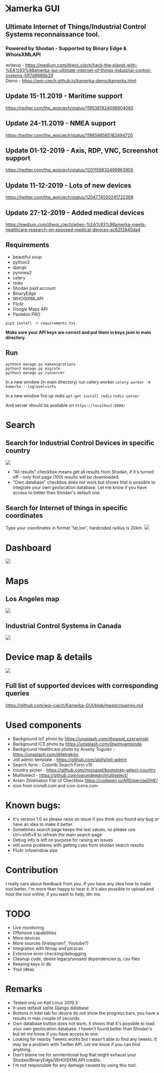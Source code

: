 # ꓘamerka GUI

## Ultimate Internet of Things/Industrial Control Systems reconnaissance tool.

### Powered by Shodan - Supported by Binary Edge & WhoisXMLAPI

writeup - https://medium.com/@woj_ciech/hack-the-planet-with-%EA%93%98amerka-gui-ultimate-internet-of-things-industrial-control-systems-5ff7d9686b29   
Demo - https://woj-ciech.github.io/kamerka-demo/kamerka.html

## Update 15-11.2019 - Maritime support
https://twitter.com/the_wojciech/status/1195381924098904065

## Update 24-11.2019 - NMEA support
https://twitter.com/the_wojciech/status/1198598585182494720

## Update 01-12-2019 - Axis, RDP, VNC, Screenshot support
https://twitter.com/the_wojciech/status/1201159932499963905

## Update 11-12-2019 - Lots of new devices
https://twitter.com/the_wojciech/status/1204774550241722368

## Update 27-12-2019 - Added medical devices
https://medium.com/@woj_ciech/when-%EA%93%98amerka-meets-healthcare-research-on-exposed-medical-devices-ac62f2840da4

## Requirements
- beautiful soup
- python3
- django
- pynmea2
- celery
- redis
- Shodan paid account
- BinaryEdge
- WHOISXMLAPI
- Flickr
- Google Maps API
- Pastebin PRO

```pip3 install -r requirements.txt```

**Make sure your API keys are correct and put them in keys.json in main directory.**

## Run
```
python3 manage.py makemigrations
python3 manage.py migrate
python3 manage.py runserver
```
In a new window (in main directory) run celery worker
```celery worker -A kamerka --loglevel=info```

In a new window fire up redis
```apt-get install redis```
```redis-server```

And server should be available on ```https://localhost:8000/```


# Search
## Search for Industrial Control Devices in specific country
 ![](https://i.imgur.com/8qx5X3l.jpg)

- "All results" checkbox means get all results from Shodan, if it's turned off - only first page (100) results will be downloaded.
- "Own database" checkbox does not work but shows that is possible to integrate your own geolocation database. Let me know if you have access to better than Shodan's default one.

## Search for Internet of things in specific coordinates
Type your coordinates in format "lat,lon", hardcoded radius is 20km.
  ![](https://i.imgur.com/dSo4Kg0.jpg)


# Dashboard
   ![](https://i.imgur.com/H0cQJVY.jpg)

# Maps
## Los Angeles map
 ![](https://i.imgur.com/Oq9ZTBn.jpg)

## Industrial Control Systems in Canada
![](https://i.imgur.com/Z8xfHkB.jpg)

# Device map & details
![](https://i.imgur.com/M7V4IAq.jpg)

## Full list of supported devices with corresponding queries
https://github.com/woj-ciech/Kamerka-GUI/blob/master/queries.md

# Used components
- Background IoT photo by https://unsplash.com/@pawel_czerwinski
- Background ICS photo by https://unsplash.com/@wimvanteinde
- Background Healthcare photo by Arseny Togulev - https://unsplash.com/@tetrakiss 
- Joli admin template - https://github.com/sbilly/joli-admin
- Search form - Colorlib Search Form v15
- country picker - https://github.com/mojoaxel/bootstrap-select-country
- Multiselect - https://github.com/varundewan/multiselect/
- Arsen Zbidniakov Flat UI Checkbox https://codepen.io/ARS/pen/aeDHE/
- icon from icons8.com and icon-icons.com

# Known bugs:
- It's version 1.0 so please raise an issue if you think you found any bug or have an idea to make it better.
- Sometimes search page keeps the last values, so please use ctrl+shift+R to refresh the main search page
- Debug info is left on purpose for raising an issues
- still some problems with getting cves from shodan search results
- Flickr infowindow size

# Contribution
I really care about feedback from you. If you have any idea how to make tool better, I'm more than happy to hear it.
It's also possible to upload and host the tool online, if you want to help, dm me.

# TODO
- Live monitoring
- Offensive capabilities
- More devices 
- More sources (Instagram?, Youtube?)
- Integration with Nmap and plcscan
- Extensive error checking/debugging
- Cleanup code, delete legacy/unused dependencies js, css files
- Keeping keys in db
- Your ideas

# Remarks
- Tested only on Kali Linux 2019.3
- It uses default sqlite Django database
- Buttons in Intel tab for device do not show the progress bars, you have a results in max couple of seconds.
- Own database button does not work, it shows that it's possible to load your own geolocation database. I haven't found better than Shodan's but let me know if you have access to one.
- Looking for nearby Tweets works but I wasn't able to find any tweets. It may be a problem with Twitter API. Let me know if you can find anything.
- Don't blame me for unintentional bug that might exhaust your Shodan/BinaryEdge/WHOISXMLAPI credits.
- I'm not responsible for any damage caused by using this tool.
